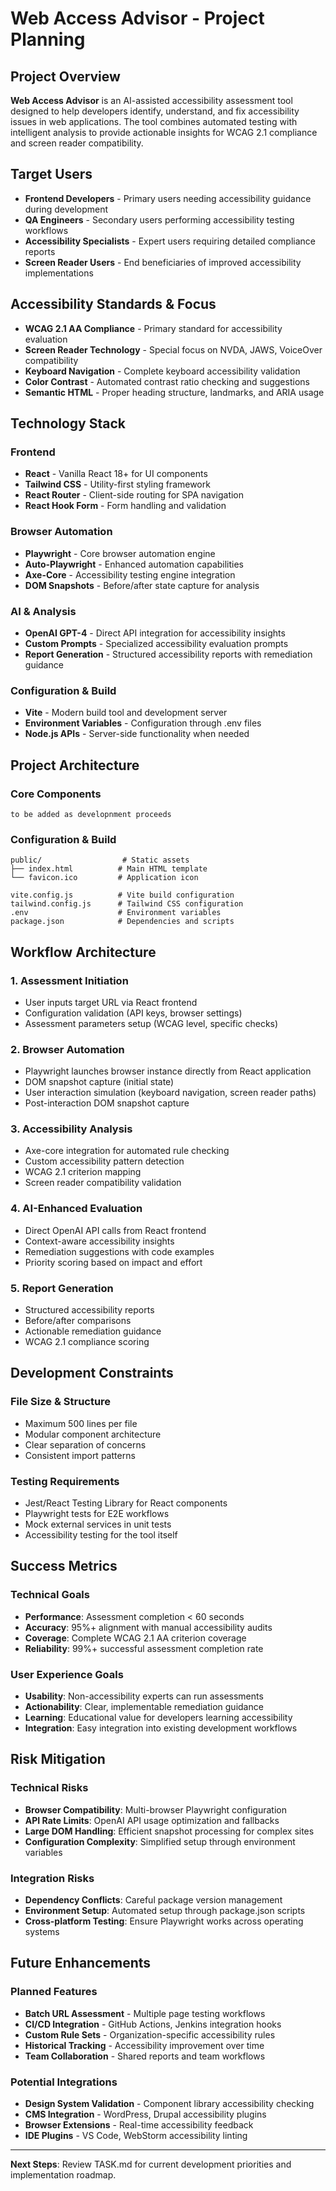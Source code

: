 # Web Access Advisor - Project Planning

## Project Overview
**Web Access Advisor** is an AI-assisted accessibility assessment tool designed to help developers identify, understand, and fix accessibility issues in web applications. The tool combines automated testing with intelligent analysis to provide actionable insights for WCAG 2.1 compliance and screen reader compatibility.

## Target Users
- **Frontend Developers** - Primary users needing accessibility guidance during development
- **QA Engineers** - Secondary users performing accessibility testing workflows  
- **Accessibility Specialists** - Expert users requiring detailed compliance reports
- **Screen Reader Users** - End beneficiaries of improved accessibility implementations

## Accessibility Standards & Focus
- **WCAG 2.1 AA Compliance** - Primary standard for accessibility evaluation
- **Screen Reader Technology** - Special focus on NVDA, JAWS, VoiceOver compatibility
- **Keyboard Navigation** - Complete keyboard accessibility validation
- **Color Contrast** - Automated contrast ratio checking and suggestions
- **Semantic HTML** - Proper heading structure, landmarks, and ARIA usage

## Technology Stack

### Frontend
- **React** - Vanilla React 18+ for UI components
- **Tailwind CSS** - Utility-first styling framework
- **React Router** - Client-side routing for SPA navigation
- **React Hook Form** - Form handling and validation

### Browser Automation
- **Playwright** - Core browser automation engine
- **Auto-Playwright** - Enhanced automation capabilities
- **Axe-Core** - Accessibility testing engine integration
- **DOM Snapshots** - Before/after state capture for analysis

### AI & Analysis
- **OpenAI GPT-4** - Direct API integration for accessibility insights
- **Custom Prompts** - Specialized accessibility evaluation prompts
- **Report Generation** - Structured accessibility reports with remediation guidance

### Configuration & Build
- **Vite** - Modern build tool and development server
- **Environment Variables** - Configuration through .env files
- **Node.js APIs** - Server-side functionality when needed

## Project Architecture

### Core Components
```
to be added as developnment proceeds
```

### Configuration & Build
```
public/                  # Static assets
├── index.html          # Main HTML template
└── favicon.ico         # Application icon

vite.config.js          # Vite build configuration
tailwind.config.js      # Tailwind CSS configuration
.env                    # Environment variables
package.json            # Dependencies and scripts
```

## Workflow Architecture

### 1. Assessment Initiation
- User inputs target URL via React frontend
- Configuration validation (API keys, browser settings)
- Assessment parameters setup (WCAG level, specific checks)

### 2. Browser Automation
- Playwright launches browser instance directly from React application
- DOM snapshot capture (initial state)
- User interaction simulation (keyboard navigation, screen reader paths)
- Post-interaction DOM snapshot capture

### 3. Accessibility Analysis
- Axe-core integration for automated rule checking
- Custom accessibility pattern detection
- WCAG 2.1 criterion mapping
- Screen reader compatibility validation

### 4. AI-Enhanced Evaluation
- Direct OpenAI API calls from React frontend
- Context-aware accessibility insights
- Remediation suggestions with code examples
- Priority scoring based on impact and effort

### 5. Report Generation
- Structured accessibility reports
- Before/after comparisons
- Actionable remediation guidance
- WCAG 2.1 compliance scoring

## Development Constraints

### File Size & Structure
- Maximum 500 lines per file
- Modular component architecture
- Clear separation of concerns
- Consistent import patterns

### Testing Requirements
- Jest/React Testing Library for React components
- Playwright tests for E2E workflows
- Mock external services in unit tests
- Accessibility testing for the tool itself

## Success Metrics

### Technical Goals
- **Performance**: Assessment completion < 60 seconds
- **Accuracy**: 95%+ alignment with manual accessibility audits
- **Coverage**: Complete WCAG 2.1 AA criterion coverage
- **Reliability**: 99%+ successful assessment completion rate

### User Experience Goals
- **Usability**: Non-accessibility experts can run assessments
- **Actionability**: Clear, implementable remediation guidance
- **Learning**: Educational value for developers learning accessibility
- **Integration**: Easy integration into existing development workflows

## Risk Mitigation

### Technical Risks
- **Browser Compatibility**: Multi-browser Playwright configuration
- **API Rate Limits**: OpenAI API usage optimization and fallbacks
- **Large DOM Handling**: Efficient snapshot processing for complex sites
- **Configuration Complexity**: Simplified setup through environment variables

### Integration Risks
- **Dependency Conflicts**: Careful package version management
- **Environment Setup**: Automated setup through package.json scripts
- **Cross-platform Testing**: Ensure Playwright works across operating systems

## Future Enhancements

### Planned Features
- **Batch URL Assessment** - Multiple page testing workflows
- **CI/CD Integration** - GitHub Actions, Jenkins integration hooks
- **Custom Rule Sets** - Organization-specific accessibility rules
- **Historical Tracking** - Accessibility improvement over time
- **Team Collaboration** - Shared reports and team workflows

### Potential Integrations
- **Design System Validation** - Component library accessibility checking
- **CMS Integration** - WordPress, Drupal accessibility plugins
- **Browser Extensions** - Real-time accessibility feedback
- **IDE Plugins** - VS Code, WebStorm accessibility linting

---

**Next Steps**: Review TASK.md for current development priorities and implementation roadmap.
